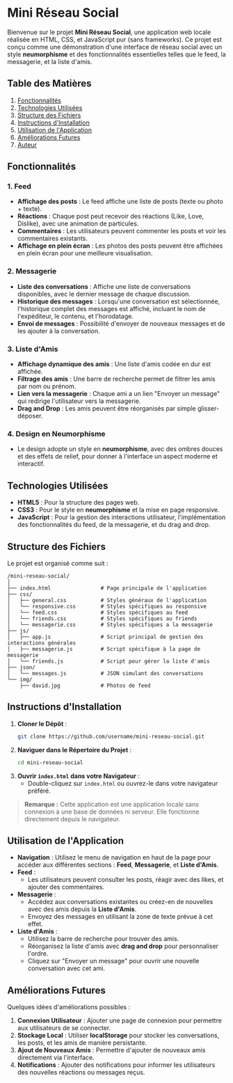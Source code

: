 
# Mini Réseau Social

Bienvenue sur le projet **Mini Réseau Social**, une application web locale réalisée en HTML, CSS, et JavaScript pur (sans frameworks). Ce projet est conçu comme une démonstration d'une interface de réseau social avec un style **neumorphisme** et des fonctionnalités essentielles telles que le feed, la messagerie, et la liste d'amis.

## Table des Matières

1. [Fonctionnalités](#fonctionnalités)
2. [Technologies Utilisées](#technologies-utilisées)
3. [Structure des Fichiers](#structure-des-fichiers)
4. [Instructions d'Installation](#instructions-dinstallation)
5. [Utilisation de l'Application](#utilisation-de-lapplication)
6. [Améliorations Futures](#améliorations-futures)
7. [Auteur](#auteur)

## Fonctionnalités

### 1. Feed
- **Affichage des posts** : Le feed affiche une liste de posts (texte ou photo + texte).
- **Réactions** : Chaque post peut recevoir des réactions (Like, Love, Dislike), avec une animation de particules.
- **Commentaires** : Les utilisateurs peuvent commenter les posts et voir les commentaires existants.
- **Affichage en plein écran** : Les photos des posts peuvent être affichées en plein écran pour une meilleure visualisation.

### 2. Messagerie
- **Liste des conversations** : Affiche une liste de conversations disponibles, avec le dernier message de chaque discussion.
- **Historique des messages** : Lorsqu'une conversation est sélectionnée, l'historique complet des messages est affiché, incluant le nom de l'expéditeur, le contenu, et l'horodatage.
- **Envoi de messages** : Possibilité d'envoyer de nouveaux messages et de les ajouter à la conversation.

### 3. Liste d'Amis
- **Affichage dynamique des amis** : Une liste d'amis codée en dur est affichée.
- **Filtrage des amis** : Une barre de recherche permet de filtrer les amis par nom ou prénom.
- **Lien vers la messagerie** : Chaque ami a un lien "Envoyer un message" qui redirige l'utilisateur vers la messagerie.
- **Drag and Drop** : Les amis peuvent être réorganisés par simple glisser-déposer.

### 4. Design en Neumorphisme
- Le design adopte un style en **neumorphisme**, avec des ombres douces et des effets de relief, pour donner à l'interface un aspect moderne et interactif.

## Technologies Utilisées

- **HTML5** : Pour la structure des pages web.
- **CSS3** : Pour le style en **neumorphisme** et la mise en page responsive.
- **JavaScript** : Pour la gestion des interactions utilisateur, l'implémentation des fonctionnalités du feed, de la messagerie, et du drag and drop.

## Structure des Fichiers

Le projet est organisé comme suit :

```
/mini-reseau-social/
│
├── index.html                # Page principale de l'application
├── css/
│   ├── general.css           # Styles généraux de l'application
│   └── responsive.css        # Styles spécifiques au responsive
│   └── feed.css              # Styles spécifiques au feed
│   └── friends.css           # Styles spécifiques au friends
│   └── messagerie.css        # Styles spécifiques a la messagerie
├── js/
│   ├── app.js                # Script principal de gestion des interactions générales
│   ├── messagerie.js         # Script spécifique à la page de messagerie
│   └── friends.js            # Script pour gérer la liste d'amis
├── json/
│   └── messages.js           # JSON simulant des conversations
└── img/
    ├── david.jpg             # Photos de feed
```

## Instructions d'Installation

1. **Cloner le Dépôt** :
   ```bash
   git clone https://github.com/username/mini-reseau-social.git
   ```
2. **Naviguer dans le Répertoire du Projet** :
   ```bash
   cd mini-reseau-social
   ```
3. **Ouvrir `index.html` dans votre Navigateur** :
   - Double-cliquez sur `index.html` ou ouvrez-le dans votre navigateur préféré.

> **Remarque :** Cette application est une application locale sans connexion à une base de données ni serveur. Elle fonctionne directement depuis le navigateur.

## Utilisation de l'Application

- **Navigation** : Utilisez le menu de navigation en haut de la page pour accéder aux différentes sections : **Feed**, **Messagerie**, et **Liste d'Amis**.
- **Feed** :
  - Les utilisateurs peuvent consulter les posts, réagir avec des likes, et ajouter des commentaires.
- **Messagerie** :
  - Accédez aux conversations existantes ou créez-en de nouvelles avec des amis depuis la **Liste d'Amis**.
  - Envoyez des messages en utilisant la zone de texte prévue à cet effet.
- **Liste d'Amis** :
  - Utilisez la barre de recherche pour trouver des amis.
  - Réorganisez la liste d'amis avec **drag and drop** pour personnaliser l'ordre.
  - Cliquez sur "Envoyer un message" pour ouvrir une nouvelle conversation avec cet ami.

## Améliorations Futures

Quelques idées d'améliorations possibles :
1. **Connexion Utilisateur** : Ajouter une page de connexion pour permettre aux utilisateurs de se connecter.
2. **Stockage Local** : Utiliser **localStorage** pour stocker les conversations, les posts, et les amis de manière persistante.
3. **Ajout de Nouveaux Amis** : Permettre d'ajouter de nouveaux amis directement via l'interface.
4. **Notifications** : Ajouter des notifications pour informer les utilisateurs des nouvelles réactions ou messages reçus.

